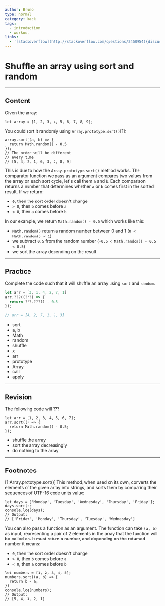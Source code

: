 ```yaml
---
author: Bruno
type: normal
category: hack
tags:
  - introduction
  - workout
links:
  - '[stackoverflow](http://stackoverflow.com/questions/2450954){discussion}'
---
```


# Shuffle an array using sort and random


---

## Content

Given the array:

```plain-text
let array = [1, 2, 3, 4, 5, 6, 7, 8, 9];
```

You could sort it randomly using `Array.prototype.sort()`[1]:

```plain-text
array.sort((a, b) => {
  return Math.random() - 0.5
});
// The order will be different
// every time
// [5, 4, 2, 1, 6, 3, 7, 8, 9]
```

This is due to how the `Array.prototype.sort()` method works. The comparator function we pass as an argument compares two values from the array on each sort cycle, let's call them `a` and `b`. Each comparison returns a number that determines whether `a` or `b` comes first in the sorted result. If we return:

- `0`, then the sort order doesn't change 
- `> 0`, then `b` comes before `a`
- `< 0`, then `a` comes before `b` 

In our example, we return `Math.random() - 0.5` which works like this:

- `Math.random()` return a random number between 0 and 1 (`0 < Math.random() < 1`)
- we subtract `0.5` from the random number (`-0.5 < Math.random() - 0.5 < 0.5`)
- we sort the array depending on the result


---

## Practice

Complete the code such that it will shuffle an array using `sort` and `random`.

```javascript
let arr = [3, 1, 4, 2, 7, 1]
arr.???((???) => {
  return ???.???() - 0.5
});

// arr = [4, 2, 7, 1, 1, 3]
```

- sort
- a, b
- Math
- random
- shuffle
- x
- arr
- prototype
- Array
- call
- apply


---

## Revision

The following code will ???

```plain-text
let arr = [1, 2, 3, 4, 5, 6, 7];
arr.sort(() => {
  return Math.random() - 0.5;
});
```

- shuffle the array
- sort the array decreasingly
- do nothing to the array


---

## Footnotes

[1:Array.prototype.sort()]
This method, when used on its own, converts the elements of the given array into strings, and sorts them by comparing their sequences of UTF-16 code units value:

```plain-text
let days = ['Monday', 'Tuesday', 'Wednesday', 'Thursday', 'Friday'];
days.sort();
console.log(days);
// Output:
// ['Friday', 'Monday', 'Thursday', 'Tuesday', 'Wednesday']
```

You can also pass a function as an argument. The function can take `(a, b)` as input, representing a pair of 2 elements in the array that the function will be called on. It must return a number, and depending on the returned number it means:

- `0`, then the sort order doesn't change 
- `> 0`, then `b` comes before `a`
- `< 0`, then `a` comes before `b` 

```plain-text
let numbers = [1, 2, 3, 4, 5];
numbers.sort((a, b) => {
  return b - a;
})
console.log(numbers);
// Output:
// [5, 4, 3, 2, 1]
```
